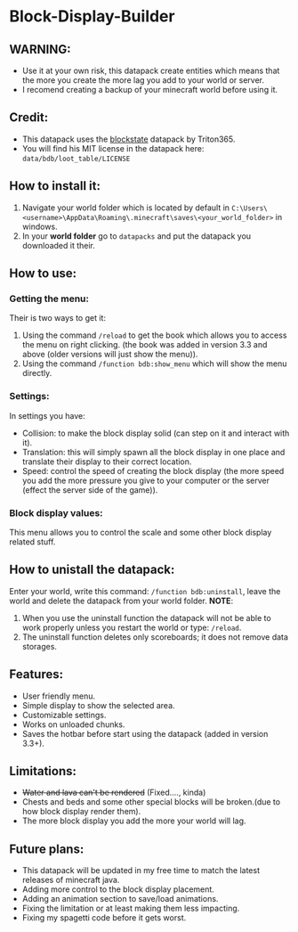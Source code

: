 # Block-Display-Builder
## WARNING:
- Use it at your own risk, this datapack create entities which means that the more you create the more lag you add to your world or server.
- I recomend creating a backup of your minecraft world before using it.
## Credit:
- This datapack uses the [blockstate](https://github.com/Triton365/BlockState) datapack by Triton365.
- You will find his MIT license in the datapack here: `data/bdb/loot_table/LICENSE`
## How to install it:
1. Navigate your world folder which is located by default in `C:\Users\<username>\AppData\Roaming\.minecraft\saves\<your_world_folder>` in windows.
2. In your **world folder** go to `datapacks` and put the datapack you downloaded it their.
## How to use:
### Getting the menu:
Their is two ways to get it:
1. Using the command `/reload` to get the book which allows you to access the menu on right clicking. (the book was added in version 3.3 and above (older versions will just show the menu)).
2. Using the command `/function bdb:show_menu` which will show the menu directly.
### Settings:
In settings you have:
- Collision: to make the block display solid (can step on it and interact with it).
- Translation: this will simply spawn all the block display in one place and translate their display to their correct location.
- Speed: control the speed of creating the block display (the more speed you add the more pressure you give to your computer or the server (effect the server side of the game)).
### Block display values:
This menu allows you to control the scale and some other block display related stuff.
## How to unistall the datapack:
Enter your world, write this command: `/function bdb:uninstall`, leave the world and delete the datapack from your world folder.
**NOTE**:
1. When you use the uninstall function the datapack will not be able to work properly unless you restart the world or type: `/reload`.
2. The uninstall function deletes only scoreboards; it does not remove data storages.
## Features:
- User friendly menu.
- Simple display to show the selected area.
- Customizable settings.
- Works on unloaded chunks.
- Saves the hotbar before start using the datapack (added in version 3.3+).
## Limitations:
- ~~Water and lava can't be rendered~~ (Fixed...., kinda)
- Chests and beds and some other special blocks will be broken.(due to how block display render them).
- The more block display you add the more your world will lag.
## Future plans:
- This datapack will be updated in my free time to match the latest releases of minecraft java.
- Adding more control to the block display placement.
- Adding an animation section to save/load animations.
- Fixing the limitation or at least making them less impacting.
- Fixing my spagetti code before it gets worst.
